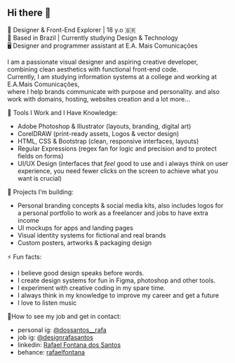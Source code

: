 ## Hi there 👋

🎨 Designer & Front-End Explorer | 18 y.o 🇧🇷  
📍 Based in Brazil | Currently studying Design & Technology  
🖥️ Designer and programmer assistant at E.A. Mais Comunicações  


I am a passionate visual designer and aspiring creative developer, combining clean aesthetics with functional front-end code.<br> Currently, I am studying information systems at a college and working at E.A.Mais Comunicações,<br> where I help brands communicate with purpose and personality. and also work with domains, hosting, websites creation and a lot more...

💼 Tools I Work and I Have Knowledge:
- Adobe Photoshop & Illustrator (layouts, branding, digital art)
- CorelDRAW (print-ready assets, Logos & vector design)
- HTML, CSS & Bootstrap (clean, responsive interfaces, layouts)
- Regular Expressions (regex fan for logic and precision and to protect fields on forms)
- UI/UX Design (interfaces that *feel* good to use and i always think on user experience, you need fewer clicks on the screen to achieve what you want is crucial)

📁 Projects I’m building:
- Personal branding concepts & social media kits, also includes logos for a personal portfolio to work as a freelancer and jobs to have extra income 
- UI mockups for apps and landing pages  
- Visual identity systems for fictional and real brands  
- Custom posters, artworks & packaging design  

⚡ Fun facts:
- I believe good design speaks before words.
- I create design systems for fun in Figma, photoshop and other tools.
- I experiment with creative coding in my spare time.
- I always think in my knowledge to improve my career and get a future
- I love to listen music

👤How to see my job and get in contact:

- personal ig: [@dossantos__rafa](https://instagram.com/dossantos__rafa)
- job ig: [@designrafasantos](https://instagram.com/designrafasantos)
- linkedin: [Rafael Fontana dos Santos](https://www.linkedin.com/in/rafael-fontana-dos-santos-753396273/)
- behance: [rafaelfontana](https://www.behance.net/rafaelfontana9)

<!--
**dossantosrafa/dossantosrafa** is a ✨ _special_ ✨ repository because its `README.md` (this file) appears on your GitHub profile.

Here are some ideas to gets you started:
-modificação pelo vs code
-modificação pelo navegador
- 🔭 I’m currently working on ...
- 🌱 I’m currently learning ...
- 👯 I’m looking to collaborate on ...
- 🤔 I’m looking for help with ...
- 💬 Ask me about ...
- 📫 How to reach me: ...
- 😄 Pronouns: ...
- ⚡ Fun fact: ...
-->
